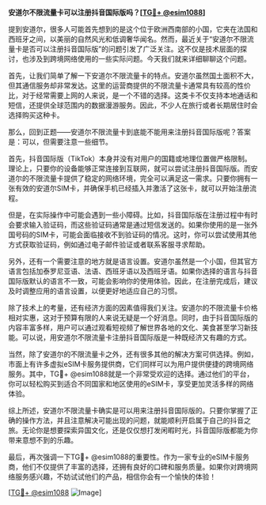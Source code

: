 **安道尔不限流量卡可以注册抖音国际版吗？[[TG💪+ @esim1088](https://t.me/s/esim1088)]**

提到安道尔，很多人可能首先想到的是这个位于欧洲西南部的小国，它夹在法国和西班牙之间，以美丽的自然风光和低调奢华闻名。然而，最近关于“安道尔不限流量卡是否可以注册抖音国际版”的问题引发了广泛关注。这不仅是技术层面的探讨，也涉及到跨境网络使用的一些实际问题。今天我们就来详细聊聊这个问题。

首先，让我们简单了解一下安道尔不限流量卡的特点。安道尔虽然国土面积不大，但其通信服务却非常发达。这里的运营商提供的不限流量卡通常具有较高的性价比，对于经常需要上网的人来说，是一个不错的选择。这类卡不仅支持本地通话和短信，还提供全球范围内的数据漫游服务。因此，不少人在旅行或者长期居住时会选择购买这种卡。

那么，回到正题——安道尔不限流量卡到底能不能用来注册抖音国际版呢？答案是：可以，但需要注意一些细节。

首先，抖音国际版（TikTok）本身并没有对用户的国籍或地理位置做严格限制。理论上，只要你的设备能够正常连接到互联网，就可以尝试注册抖音国际版。而安道尔的不限流量卡提供了稳定的网络环境，完全可以满足这一需求。只要你拥有一张有效的安道尔SIM卡，并确保手机已经插入并激活了这张卡，就可以开始注册流程。

但是，在实际操作中可能会遇到一些小障碍。比如，抖音国际版在注册过程中有时会要求输入验证码，而这些验证码通常是通过短信发送的。如果你使用的是一张外国号码的SIM卡，可能会面临接收不到验证码的情况。这时，你可以尝试使用其他方式获取验证码，例如通过电子邮件验证或者联系客服寻求帮助。

另外，还有一个需要注意的地方就是语言设置。安道尔虽然是一个小国，但其官方语言包括加泰罗尼亚语、法语、西班牙语以及西班牙语。如果你选择的语言与抖音国际版默认的语言不一致，可能会影响你的使用体验。因此，在注册完成后，建议及时调整应用的语言设置，以便更好地适应自己的习惯。

除了技术上的考量，还有经济方面的因素值得我们关注。安道尔的不限流量卡价格相对实惠，这对于预算有限的人来说无疑是一个好消息。同时，由于抖音国际版的内容丰富多样，用户可以通过观看短视频了解世界各地的文化、美食甚至学习新技能。可以说，用安道尔不限流量卡注册抖音国际版是一种既经济又有趣的方式。

当然，除了安道尔的不限流量卡之外，还有很多其他的解决方案可供选择。例如，市面上有许多虚拟eSIM卡服务提供商，它们同样可以为用户提供便捷的跨境网络服务。其中，TG💪+ @esim1088就是一个非常受欢迎的选择。通过他们的平台，你可以轻松购买到适合不同国家和地区使用的eSIM卡，享受更加灵活多样的网络体验。

综上所述，安道尔不限流量卡确实是可以用来注册抖音国际版的。只要你掌握了正确的操作方法，并且注意解决可能出现的问题，就能顺利开启属于自己的抖音之旅。无论你是想要探索异国文化，还是仅仅想打发闲暇时光，抖音国际版都能为你带来意想不到的乐趣。

最后，再次强调一下TG💪+ @esim1088的重要性。作为一家专业的eSIM卡服务商，他们不仅提供了丰富的选择，还拥有良好的口碑和服务质量。如果你对跨境网络服务感兴趣，不妨试试他们的产品，相信你会有一个愉快的体验！

[[TG💪+ @esim1088](https://t.me/s/esim1088) ![Image](https://i.postimg.cc/4NQfJmqS/Snipaste-2025-05-13-00-14-12.png)]